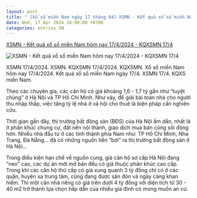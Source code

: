 ```yaml
---
layout: post
title: " [Xổ số miền Nam ngày 17 tháng 04] XSMN - Kết quả xổ số miền Nam hôm nay 17/4/2024 - KQXSMN 17/4"
date: Wed, 17 Apr 2024 18:00:00 +0700
categories: entries VN
---
```

[XSMN - Kết quả xổ số miền Nam hôm nay 17/4/2024 - KQXSMN 17/4](https://phapluatxahoi.kinhtedothi.vn/xsmn-ket-qua-xo-so-mien-nam-hom-nay-1742024-kqxsmn-174-377524.html)

![XSMN - Kết quả xổ số miền Nam hôm nay 17/4/2024 - KQXSMN 17/4](https://phapluatxahoi.kinhtedothi.vn/stores/news_dataimages/2023/032023/29/09/in_social/xsmn-kqxsmn-ket-qua-xo-so-mien-nam-hom-nay-2932023.jpg?randTime=1713382336)

XSMN 17/4/2024. XSMN. KQXSMN 17/4/2024. KQXSMN. Xổ số miền Nam hôm nay 17/4/2024. Kết quả xổ số miền Nam ngày 17/4. XSMN 17/4. KQXS miền Nam.

Theo các chuyên gia, các căn hộ có giá khoảng 1,6 - 1,7 tỷ gần như “tuyệt chủng” ở Hà Nội và TP Hồ Chí Minh. Như vậy, để giải bài toán nhà cho người thu nhập thấp, việc tăng tỷ lệ nhà ở xã hội cho thuê là biện pháp cần nghiên cứu.

Thời gian gần đây, thị trường bất động sản (BĐS) của Hà Nội ấm dần, nhất là ở phân khúc chung cư, đất nền nội thành, giao dịch mua bán cũng sôi động hơn. Nhiều nhà đầu tư ở các tỉnh thành phía Nam như: TP Hồ Chí Minh, Nha Trang, Đà Nẵng… đã có những nguồn tiền “bơi” ra thị trường bất động sản ở Hà Nội…

Trong điều kiện hạn chế về nguồn cung, giá căn hộ sơ cấp Hà Nội đang “neo" cao, các dự án mới mở bán đều có giá thuộc phân khúc cao cấp. Trong khi các căn hộ thứ cấp có giá xung quanh 3 tỷ đồng chỉ có ở các quận, huyện xa trung tâm, cũng đang được săn đón và ngày càng khan hiếm. Thì một căn nhà riêng có giá trên dưới 4 tỷ đồng với diện tích từ 30 - 40 m2 trở thành lựa chọn hấp dẫn của nhiều gia đình có mong muốn an cư.

